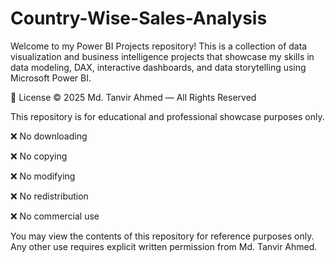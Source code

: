 # Country-Wise-Sales-Analysis
Welcome to my Power BI Projects repository! This is a collection of data visualization and business intelligence projects that showcase my skills in data modeling, DAX, interactive dashboards, and data storytelling using Microsoft Power BI.




📄 License
© 2025 Md. Tanvir Ahmed — All Rights Reserved

This repository is for educational and professional showcase purposes only.

❌ No downloading

❌ No copying

❌ No modifying

❌ No redistribution

❌ No commercial use

You may view the contents of this repository for reference purposes only.
Any other use requires explicit written permission from Md. Tanvir Ahmed.
